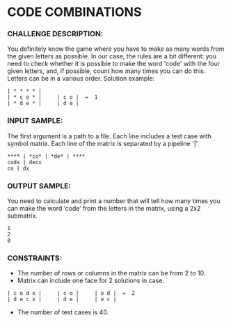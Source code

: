 # CODE COMBINATIONS

### CHALLENGE DESCRIPTION:
You definitely know the game where you have to make as many words from the given letters as possible. In our case, the rules are a bit different: you need to check whether it is possible to make the word 'code' with the four given letters, and, if possible, count how many times you can do this. Letters can be in a various order.
Solution example:
```
| * * * * |
| * c o * |     | c o |  =  1
| * d e * |     | d e |
```

### INPUT SAMPLE:
The first argument is a path to a file. Each line includes a test case with symbol matrix. Each line of the matrix is separated by a pipeline '|'.
```
**** | *co* | *de* | ****
codx | decx
co | dx
```

### OUTPUT SAMPLE:
You need to calculate and print a number that will tell how many times you can make the word ‘code’ from the letters in the matrix, using a 2x2 submatrix.
```
1
2
0
```
### CONSTRAINTS:
- The number of rows or columns in the matrix can be from 2 to 10.
- Matrix can include one face for 2 solutions in case.
```
| c o d x |     | c o |     | o d |  =  2
| d e c x |     | d e |     | e c |
```
- The number of test cases is 40.
